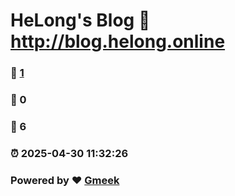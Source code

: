 # HeLong's Blog :link: http://blog.helong.online 
### :page_facing_up: [1](http://blog.helong.online/tag.html) 
### :speech_balloon: 0 
### :hibiscus: 6 
### :alarm_clock: 2025-04-30 11:32:26 
### Powered by :heart: [Gmeek](https://github.com/Meekdai/Gmeek)

